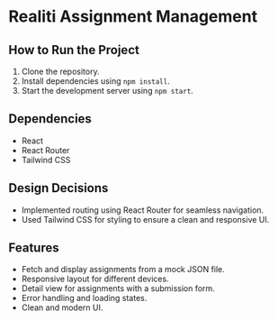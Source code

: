 # Realiti Assignment Management

## How to Run the Project

1. Clone the repository.
2. Install dependencies using `npm install`.
3. Start the development server using `npm start`.

## Dependencies

- React
- React Router
- Tailwind CSS

## Design Decisions

- Implemented routing using React Router for seamless navigation.
- Used Tailwind CSS for styling to ensure a clean and responsive UI.

## Features

- Fetch and display assignments from a mock JSON file.
- Responsive layout for different devices.
- Detail view for assignments with a submission form.
- Error handling and loading states.
- Clean and modern UI.
